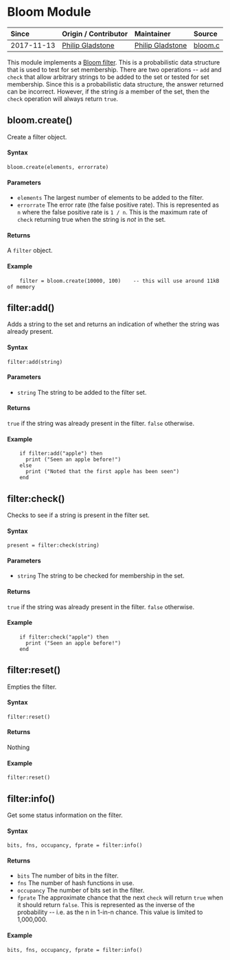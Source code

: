 # Bloom Module
| Since  | Origin / Contributor  | Maintainer  | Source  |
| :----- | :-------------------- | :---------- | :------ |
| 2017-11-13 | [Philip Gladstone](https://github.com/pjsg) | [Philip Gladstone](https://github.com/pjsg) | [bloom.c](../../app/modules/bloom.c)|


This module implements a [Bloom filter](https://en.wikipedia.org/wiki/Bloom_filter). This is a probabilistic data structure that is used to test for set membership. There are two operations -- `add` and `check` that allow 
arbitrary strings to be added to the set or tested for set membership. Since this is a probabilistic data structure, the answer returned can be incorrect. However,
if the string *is* a member of the set, then the `check` operation will always return `true`. 

## bloom.create()
Create a filter object.

#### Syntax
`bloom.create(elements, errorrate)`

#### Parameters
- `elements` The largest number of elements to be added to the filter.
- `errorrate` The error rate (the false positive rate). This is represented as `n` where the false positive rate is `1 / n`. This is the maximum rate of `check` returning true when the string is *not* in the set.

#### Returns
A `filter` object.

#### Example

```
    filter = bloom.create(10000, 100)    -- this will use around 11kB of memory
```

## filter:add()
Adds a string to the set and returns an indication of whether the string was already present.

#### Syntax
`filter:add(string)`

#### Parameters
- `string` The string to be added to the filter set.

#### Returns
`true` if the string was already present in the filter. `false` otherwise.

#### Example

```
    if filter:add("apple") then
      print ("Seen an apple before!")
    else
      print ("Noted that the first apple has been seen")
    end
```

## filter:check()
Checks to see if a string is present in the filter set.

#### Syntax
`present = filter:check(string)`

#### Parameters
- `string` The string to be checked for membership in the set.

#### Returns
`true` if the string was already present in the filter. `false` otherwise.

#### Example

```
    if filter:check("apple") then
      print ("Seen an apple before!")
    end
```


## filter:reset()
Empties the filter.

#### Syntax
`filter:reset()`

#### Returns
Nothing

#### Example
```
filter:reset()
```

## filter:info()
Get some status information on the filter.

#### Syntax
`bits, fns, occupancy, fprate = filter:info()`

#### Returns
- `bits` The number of bits in the filter.
- `fns` The number of hash functions in use.
- `occupancy` The number of bits set in the filter. 
- `fprate` The approximate chance that the next `check` will return `true` when it should return `false`. This is represented as the inverse of the probability -- i.e. as the n in 1-in-n chance. This value is limited to 1,000,000.

#### Example
```
bits, fns, occupancy, fprate = filter:info()
```

